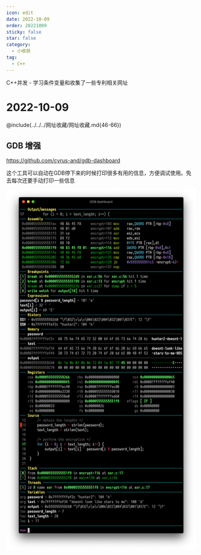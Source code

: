 ```yaml
---
icon: edit
date: 2022-10-09
order: 20221009
sticky: false
star: false
category:
  - 小收获
tag:
  - C++
---
```


C++并发 - 学习条件变量和收集了一些专利相关网址

<!-- more -->

# 2022-10-09 

@include(../../../网址收藏/网址收藏.md{46-66})

## GDB 增强

https://github.com/cyrus-and/gdb-dashboard

这个工具可以自动在GDB停下来的时候打印很多有用的信息，方便调试使用。免去每次还要手动打印一些信息

![Screen](/2022/10/gdb_enhance.png)
